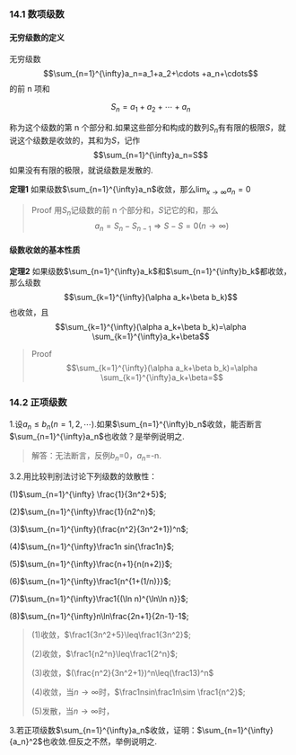 ### 14.1    数项级数

#### **无穷级数的定义**

无穷级数$$\sum_{n=1}^{\infty}a_n=a_1+a_2+\cdots +a_n+\cdots$$的前 n 项和

$$S_n=a_1+a_2+\cdots+a_n$$

称为这个级数的第 n 个部分和.如果这些部分和构成的数列${S_n}$有有限的极限$S$，就说这个级数是收敛的，其和为$S$，记作$$\sum_{n=1}^{\infty}a_n=S$$如果没有有限的极限，就说级数是发散的.

**定理1** 
如果级数$\sum_{n=1}^{\infty}a_n$收敛，那么$\lim_{x \to \infty} a_n=0$

> Proof    用$S_n$记级数的前 n 个部分和，$S$记它的和，那么
> $$a_n=S_n-S_{n-1}\Rightarrow S-S=0(n\to \infty)$$

#### 级数收敛的基本性质

**定理2**
如果级数$\sum_{n=1}^{\infty}a_k$和$\sum_{n=1}^{\infty}b_k$都收敛，那么级数$$\sum_{k=1}^{\infty}(\alpha a_k+\beta b_k)$$也收敛，且$$\sum_{k=1}^{\infty}(\alpha a_k+\beta b_k)=\alpha \sum_{k=1}^{\infty}a_k+\beta$$

> Proof $$\sum_{k=1}^{\infty}(\alpha a_k+\beta b_k)=\alpha \sum_{k=1}^{\infty}a_k+\beta=$$

### 14.2 正项级数

1.设$a_n\leq b_n(n=1,2,\cdots)$.如果$\sum_{n=1}^{\infty}b_n$收敛，能否断言$\sum_{n=1}^{\infty}a_n$也收敛？是举例说明之.

>解答：无法断言，反例$b_n$=0，$a_n$=-n.

3.2.用比较判别法讨论下列级数的敛散性：

(1)$\sum_{n=1}^{\infty} \frac{1}{3n^2+5}$;

(2)$\sum_{n=1}^{\infty}\frac{1}{n2^n}$;

(3)$\sum_{n=1}^{\infty}(\frac{n^2}{3n^2+1})^n$;

(4)$\sum_{n=1}^{\infty}\frac1n sin{\frac1n}$;

(5)$\sum_{n=1}^{\infty}\frac{n+1}{n(n+2)}$;

(6)$\sum_{n=1}^{\infty}\frac1{n^{1+(1/n)}}$;

(7)$\sum_{n=1}^{\infty}\frac1{(\ln n)^{\ln\ln n}}$;

(8)$\sum_{n=1}^{\infty}n\ln\frac{2n+1}{2n-1}-1$;

> (1)收敛，$\frac1{3n^2+5}\leq\frac1{3n^2}$;
> 
> (2)收敛，$\frac1{n2^n}\leq\frac1{2^n}$;
> 
> (3)收敛，$(\frac{n^2}{3n^2+1})^n\leq(\frac13)^n$
> 
> (4)收敛，当$n\to \infty$时，$\frac1nsin\frac1n\sim \frac1{n^2}$;
>
>(5)发散，当$n\to \infty$时，

3.若正项级数$\sum_{n=1}^{\infty}a_n$收敛，证明：$\sum_{n=1}^{\infty}{a_n}^2$也收敛.但反之不然，举例说明之.
